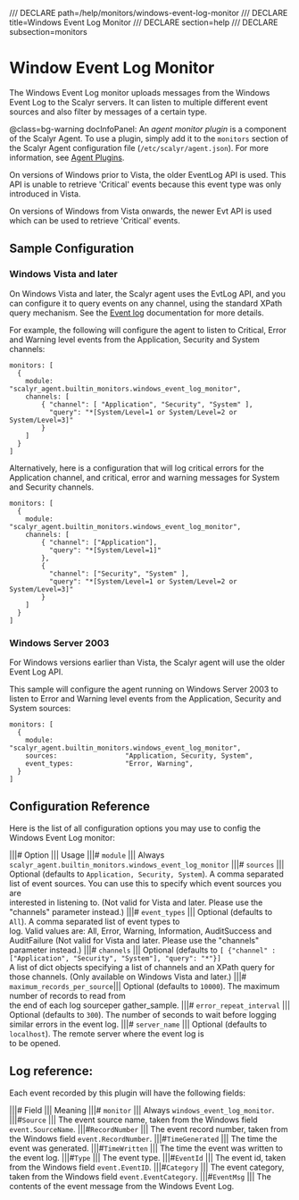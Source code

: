 /// DECLARE path=/help/monitors/windows-event-log-monitor
/// DECLARE title=Windows Event Log Monitor
/// DECLARE section=help
/// DECLARE subsection=monitors

# Window Event Log Monitor

The Windows Event Log monitor uploads messages from the Windows Event Log to the Scalyr servers.
It can listen to multiple different event sources and also filter by messages of a certain type.

@class=bg-warning docInfoPanel: An *agent monitor plugin* is a component of the Scalyr Agent. To use a plugin,
simply add it to the ``monitors`` section of the Scalyr Agent configuration file (``/etc/scalyr/agent.json``).
For more information, see [Agent Plugins](/help/scalyr-agent#plugins).

On versions of Windows prior to Vista, the older EventLog API is used.  This API is unable to
retrieve 'Critical' events because this event type was only introduced in Vista.

On versions of Windows from Vista onwards, the newer Evt API is used which can be used to retrieve
'Critical' events.


## Sample Configuration

### Windows Vista and later

On Windows Vista and later, the Scalyr agent uses the EvtLog API, and you can configure it to query events on any 
channel, using the standard XPath query mechanism.  See the 
[Event log](https://msdn.microsoft.com/en-us/library/windows/desktop/dd996910.aspx) documentation for more
details.

For example, the following will configure the agent to listen to Critical, Error and Warning level events from the
Application, Security and System channels:

    monitors: [
      {
        module:                  "scalyr_agent.builtin_monitors.windows_event_log_monitor",
        channels: [
            { "channel": [ "Application", "Security", "System" ],
              "query": "*[System/Level=1 or System/Level=2 or System/Level=3]"
            }
        ]
      }
    ]

Alternatively, here is a configuration that will log critical errors for the Application channel, and critical, error
and warning messages for System and Security channels.

    monitors: [
      {
        module:                  "scalyr_agent.builtin_monitors.windows_event_log_monitor",
        channels: [
            { "channel": ["Application"],
              "query": "*[System/Level=1]"
            },
            {
              "channel": ["Security", "System" ],
              "query": "*[System/Level=1 or System/Level=2 or System/Level=3]"
            }
        ]
      }
    ]

### Windows Server 2003

For Windows versions earlier than Vista, the Scalyr agent will use the older Event Log API.

This sample will configure the agent running on Windows Server 2003 to listen to Error and Warning level events from 
the Application, Security and System sources:

    monitors: [
      {
        module:                  "scalyr_agent.builtin_monitors.windows_event_log_monitor",
        sources:                 "Application, Security, System",
        event_types:             "Error, Warning",
      }
    ]


## Configuration Reference

Here is the list of all configuration options you may use to config the Windows Event Log monitor:

|||# Option                        ||| Usage
|||# ``module``                    ||| Always ``scalyr_agent.builtin_monitors.windows_event_log_monitor``
|||# ``sources``                   ||| Optional (defaults to ``Application, Security, System``). A comma separated \
                                       list of event sources. You can use this to specify which event sources you are \
                                       interested in listening to. (Not valid for Vista and later.  Please use the \
                                       "channels" parameter instead.)
|||# ``event_types``               ||| Optional (defaults to ``All``). A comma separated list of event types to \
                                       log. Valid values are: All, Error, Warning, Information, AuditSuccess and \
                                       AuditFailure (Not valid for Vista and later.  Please use the "channels" \
                                       parameter instead.)
|||# ``channels``                  ||| Optional (defaults to ``[ {"channel" : ["Application", "Security", "System"], "query": "*"}]`` \
                                       A list of dict objects specifying a list of channels and an XPath query for \
                                       those channels. (Only available on Windows Vista and later.)
|||# ``maximum_records_per_source``||| Optional (defaults to ``10000``). The maximum number of records to read from \
                                       the end of each log sourceper gather_sample.
|||# ``error_repeat_interval``     ||| Optional (defaults to ``300``). The number of seconds to wait before logging \
                                       similar errors in the event log.
|||# ``server_name``               ||| Optional (defaults to ``localhost``). The remote server where the event log is \
                                       to be opened.


## Log reference:

Each event recorded by this plugin will have the following fields:

|||# Field             ||| Meaning
|||# ``monitor``       ||| Always ``windows_event_log_monitor``.
|||#``Source``         ||| The event source name, taken from the Windows field ``event.SourceName``.
|||#``RecordNumber``   ||| The event record number, taken from the Windows field ``event.RecordNumber``.
|||#``TimeGenerated``  ||| The time the event was generated.
|||#``TimeWritten``    ||| The time the event was written to the event log.
|||#``Type``           ||| The event type.
|||#``EventId``        ||| The event id, taken from the Windows field ``event.EventID``.
|||#``Category``       ||| The event category, taken from the Windows field ``event.EventCategory``.
|||#``EventMsg``       ||| The contents of the event message from the Windows Event Log.


